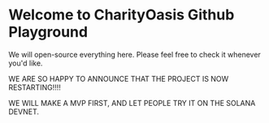 # Welcome to CharityOasis Github Playground

We will open-source everything here. Please feel free to check it whenever you'd like.

WE ARE SO HAPPY TO ANNOUNCE THAT THE PROJECT IS NOW RESTARTING!!!!

WE WILL MAKE A MVP FIRST, AND LET PEOPLE TRY IT ON THE SOLANA DEVNET.
